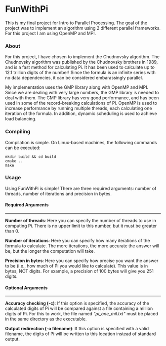 # FunWithPi

This is my final project for Intro to Parallel Processing. The goal of the project was to implement an algorithm using 2 different parallel frameworks. For this project I am using OpenMP and MPI.

### About

For this project, I have chosen to implement the Chudnovsky algorithm. The Chudnovsky algorithm was published by the Chudnovsky brothers in 1989, and is a fast method for calculating Pi. It has been used to calculate up to 12.1 trillion digits of the number! Since the formula is an infinite series with no data dependencies, it can be considered embarassingly parallel. 

My implementation uses the GMP library along with OpenMP and MPI. Since we are dealing with very large numbers, the GMP library is needed to deal with them. The GMP library has very good performance, and has been used in some of the record-breaking calculations of Pi. OpenMP is used to increase performance by running multiple threads, each calculating one iteration of the formula. In addition, dynamic scheduling is used to achieve load balancing.

### Compiling

Compilation is simple. On Linux-based machines, the following commands can be executed:

```
mkdir build && cd build
cmake ..
make
```

### Usage

Using FunWithPi is simple! There are three required arguments: number of threads, number of iterations and precision in bytes.

#### Required Arguments
---
**Number of threads**: Here you can specify the number of threads to use in computing Pi. There is no upper limit to this number, but it must be greater than 0.

**Number of iterations**: Here you can specify how many iterations of the formula to calculate. The more iterations, the more accurate the answer will be, but the longer the computation will take.

**Precision in bytes**: Here you can specify how precise you want the answer to be (i.e., how much of Pi you would like to calculate). This value is in bytes, NOT digits. For example, a precision of 100 bytes will give you 251 digits.

#### Optional Arguments
---
**Accuracy checking (-c)**: If this option is specified, the accuracy of the calculated digits of Pi will be compared against a file containing a million digits of Pi. For this to work, the file named *"pi_one_mil.txt"* must be placed in the same directory as the executable.

**Output redirection (-o filename)**: If this option is specified with a valid filename, the digits of Pi will be written to this location instead of standard output.
